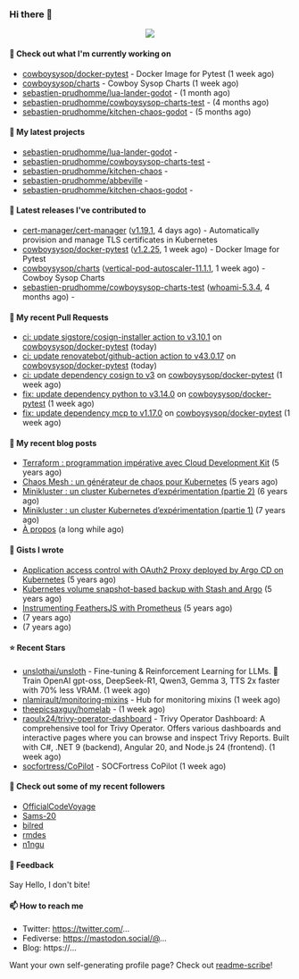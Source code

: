 ### Hi there 👋

<p align="center"><img src="https://github-readme-stats.vercel.app/api?username=sebastien-prudhomme&show_icons=true&locale=en"/></p>

#### 👷 Check out what I'm currently working on

- [cowboysysop/docker-pytest](https://github.com/cowboysysop/docker-pytest) - Docker Image for Pytest (1 week ago)
- [cowboysysop/charts](https://github.com/cowboysysop/charts) - Cowboy Sysop Charts (1 week ago)
- [sebastien-prudhomme/lua-lander-godot](https://github.com/sebastien-prudhomme/lua-lander-godot) -  (1 month ago)
- [sebastien-prudhomme/cowboysysop-charts-test](https://github.com/sebastien-prudhomme/cowboysysop-charts-test) -  (4 months ago)
- [sebastien-prudhomme/kitchen-chaos-godot](https://github.com/sebastien-prudhomme/kitchen-chaos-godot) -  (5 months ago)

#### 🌱 My latest projects

- [sebastien-prudhomme/lua-lander-godot](https://github.com/sebastien-prudhomme/lua-lander-godot) - 
- [sebastien-prudhomme/cowboysysop-charts-test](https://github.com/sebastien-prudhomme/cowboysysop-charts-test) - 
- [sebastien-prudhomme/kitchen-chaos](https://github.com/sebastien-prudhomme/kitchen-chaos) - 
- [sebastien-prudhomme/abbeville](https://github.com/sebastien-prudhomme/abbeville) - 
- [sebastien-prudhomme/kitchen-chaos-godot](https://github.com/sebastien-prudhomme/kitchen-chaos-godot) - 

#### 🔭 Latest releases I've contributed to

- [cert-manager/cert-manager](https://github.com/cert-manager/cert-manager) ([v1.19.1](https://github.com/cert-manager/cert-manager/releases/tag/v1.19.1), 4 days ago) - Automatically provision and manage TLS certificates in Kubernetes
- [cowboysysop/docker-pytest](https://github.com/cowboysysop/docker-pytest) ([v1.2.25](https://github.com/cowboysysop/docker-pytest/releases/tag/v1.2.25), 1 week ago) - Docker Image for Pytest
- [cowboysysop/charts](https://github.com/cowboysysop/charts) ([vertical-pod-autoscaler-11.1.1](https://github.com/cowboysysop/charts/releases/tag/vertical-pod-autoscaler-11.1.1), 1 week ago) - Cowboy Sysop Charts
- [sebastien-prudhomme/cowboysysop-charts-test](https://github.com/sebastien-prudhomme/cowboysysop-charts-test) ([whoami-5.3.4](https://github.com/sebastien-prudhomme/cowboysysop-charts-test/releases/tag/whoami-5.3.4), 4 months ago) - 

#### 🔨 My recent Pull Requests

- [ci: update sigstore/cosign-installer action to v3.10.1](https://github.com/cowboysysop/docker-pytest/pull/590) on [cowboysysop/docker-pytest](https://github.com/cowboysysop/docker-pytest) (today)
- [ci: update renovatebot/github-action action to v43.0.17](https://github.com/cowboysysop/docker-pytest/pull/589) on [cowboysysop/docker-pytest](https://github.com/cowboysysop/docker-pytest) (today)
- [ci: update dependency cosign to v3](https://github.com/cowboysysop/docker-pytest/pull/588) on [cowboysysop/docker-pytest](https://github.com/cowboysysop/docker-pytest) (1 week ago)
- [fix: update dependency python to v3.14.0](https://github.com/cowboysysop/docker-pytest/pull/587) on [cowboysysop/docker-pytest](https://github.com/cowboysysop/docker-pytest) (1 week ago)
- [fix: update dependency mcp to v1.17.0](https://github.com/cowboysysop/docker-pytest/pull/586) on [cowboysysop/docker-pytest](https://github.com/cowboysysop/docker-pytest) (1 week ago)

#### 📜 My recent blog posts

- [Terraform : programmation impérative avec Cloud Development Kit](https://www.cowboysysop.com/post/terraform-programmation-imperative-avec-cloud-development-kit/) (5 years ago)
- [Chaos Mesh : un générateur de chaos pour Kubernetes](https://www.cowboysysop.com/post/chaos-mesh-un-generateur-de-chaos-pour-kubernetes/) (5 years ago)
- [Minikluster : un cluster Kubernetes d’expérimentation (partie 2)](https://www.cowboysysop.com/post/minikluster-un-cluster-kubernetes-d-experimentation-partie-2/) (6 years ago)
- [Minikluster : un cluster Kubernetes d’expérimentation (partie 1)](https://www.cowboysysop.com/post/minikluster-un-cluster-kubernetes-d-experimentation-partie-1/) (7 years ago)
- [À propos](https://www.cowboysysop.com/page/a-propos/) (a long while ago)

#### 📓 Gists I wrote

- [Application access control with OAuth2 Proxy deployed by Argo CD on Kubernetes](https://gist.github.com/c90af146c465305087d5f5a55990ca71) (5 years ago)
- [Kubernetes volume snapshot-based backup with Stash and Argo](https://gist.github.com/c53e870dc6b4987fefa4c36ea9f1187c) (5 years ago)
- [Instrumenting FeathersJS with Prometheus](https://gist.github.com/93ab307c8c03a9c5fdb1ff728f413855) (5 years ago)
- [](https://gist.github.com/9827398f4f792569e56351ac56e80b80) (7 years ago)
- [](https://gist.github.com/064f0ea019c9ff37b71ebc023c0a0c6b) (7 years ago)

#### ⭐ Recent Stars

- [unslothai/unsloth](https://github.com/unslothai/unsloth) - Fine-tuning &amp; Reinforcement Learning for LLMs. 🦥 Train OpenAI gpt-oss, DeepSeek-R1, Qwen3, Gemma 3, TTS 2x faster with 70% less VRAM. (1 week ago)
- [nlamirault/monitoring-mixins](https://github.com/nlamirault/monitoring-mixins) - Hub for monitoring mixins (1 week ago)
- [theepicsaxguy/homelab](https://github.com/theepicsaxguy/homelab) -  (1 week ago)
- [raoulx24/trivy-operator-dashboard](https://github.com/raoulx24/trivy-operator-dashboard) - Trivy Operator Dashboard: A comprehensive tool for Trivy Operator. Offers various dashboards and interactive pages where you can browse and inspect Trivy Reports. Built with C#, .NET 9 (backend), Angular 20, and Node.js 24 (frontend). (1 week ago)
- [socfortress/CoPilot](https://github.com/socfortress/CoPilot) - SOCFortress CoPilot (1 week ago)

#### 👯 Check out some of my recent followers

- [OfficialCodeVoyage](https://github.com/OfficialCodeVoyage)
- [Sams-20](https://github.com/Sams-20)
- [bilred](https://github.com/bilred)
- [rmdes](https://github.com/rmdes)
- [n1ngu](https://github.com/n1ngu)

#### 💬 Feedback

Say Hello, I don't bite!

#### 📫 How to reach me

- Twitter: https://twitter.com/...
- Fediverse: https://mastodon.social/@...
- Blog: https://...

Want your own self-generating profile page? Check out [readme-scribe](https://github.com/muesli/readme-scribe)!
